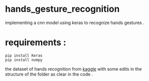 # hands_gesture_recognition
implementing a cnn model  using keras to recognize hands gestures .
# requirements : 
```
pip install Keras
pip install numpy
```
the dataset of hands recognition from [kaggle](https://www.kaggle.com/gti-upm/leapgestrecog) with some edits in the structure of the folder as clear in the code .
